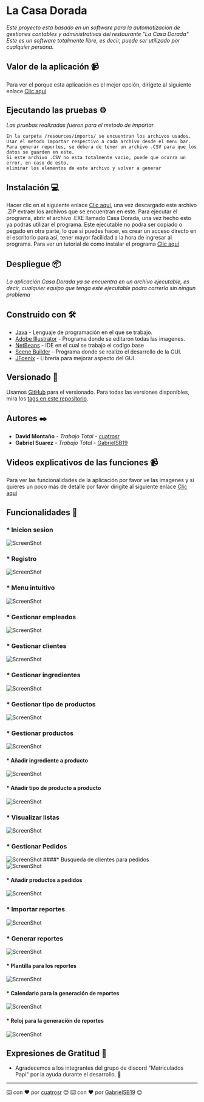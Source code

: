 # La Casa Dorada

_Este proyecto esta basado en un software para la automatizacion de gestiones contables y administrativas del restaurante "La Casa Dorada"_<br>
_Este es un software totalmente libre, es decir, puede ser utilizado por cualquier persona._

## Valor de la aplicación 📹

Para ver el porque esta aplicación es el mejor opción, dirigete al siguiente enlace [Clic aquí]()

## Ejecutando las pruebas ⚙️

_Las pruebas realizadas fueron para el metodo de importar_

```
En la carpeta /resources/imports/ se encuentran los archivos usados.
Usar el metodo importar respectivo a cada archivo desde el menu bar.
Para generar reportes, se debera de tener un archivo .CSV para que los datos se guarden en este.
Si este archivo .CSV no esta totalmente vacio, puede que ocurra un error, en caso de esto, 
eliminar los elementos de este archivo y volver a generar
```

## Instalación 💻

Hacer clic en el siguiente enlace [Clic aquí](https://www.mediafire.com/file/5cf0g55mwti35nv/CasaDorada.zip/file), una vez descargado este archivo .ZIP extraer los archivos que se encuentran en este. Para ejecutar el programa, abrir el archivo .EXE llamado Casa Dorada, una vez hecho esto ya podras utilizar el programa. Este ejecutable no podra ser copiado o pegado en otra parte, lo que si puedes hacer, es crear un acceso directo en el escritorio para así, tener mayor facilidad a la hora de ingresar al programa. Para ver un tutorial de como instalar el programa [Clic aquí]()

## Despliegue 📦

_La aplicación Casa Dorada ya se encuentra en un archivo ejecutable, es decir, cualquier equipo que tenga este ejecutable podra correrla sin ningun problema_

## Construido con 🛠️

* [Java](https://www.oracle.com/co/java/technologies/javase/javase-jdk8-downloads.html) - Lenguaje de programación en el que se trabajo.
* [Adobe Illustrator](https://www.adobe.com/la/products/illustrator/free-trial-download.html) - Programa donde se editaron todas las imagenes.
* [NetBeans](https://netbeans.apache.org/) - IDE en el cual se trabajo el codigo base
* [Scene Builder](https://gluonhq.com/products/scene-builder/) - Programa donde se realizo el desarrollo de la GUI.
* [JFoenix](https://github.com/sshahine/JFoenix) - Libreria para mejorar aspecto del GUI.

## Versionado 📌

Usamos [GitHub](https://github.com/) para el versionado. Para todas las versiones disponibles, mira los [tags en este repositorio](https://github.com/GabrielSB19/JFX-System-Casa-Dorada).

## Autores ✒️

* **David Montaño** - *Trabajo Total* - [cuatrosr](https://github.com/cuatrosr)
* **Gabriel Suarez** - *Trabajo Total* - [GabrielSB19](https://github.com/GabrielSB19)

## Videos explicativos de las funciones 📹

Para ver las funcionalidades de la aplicación por favor ve las imagenes y si quieres un poco más de detalle por favor dirigite al siguiente enlace [Clic aquí]()

## Funcionalidades 📱
### * Inicion sesion <br>
![ScreenShot](https://github.com/GabrielSB19/JFX-System-Casa-Dorada/blob/master/resources/image/Inicio%20Sesion.png)
### * Registro <br>
![ScreenShot](https://github.com/GabrielSB19/JFX-System-Casa-Dorada/blob/master/resources/image/Registro.png)
### * Menu intuitivo <br>
![ScreenShot](https://github.com/GabrielSB19/JFX-System-Casa-Dorada/blob/master/resources/image/Menu.png)
### * Gestionar empleados <br>
![ScreenShot](https://github.com/GabrielSB19/JFX-System-Casa-Dorada/blob/master/resources/image/Empleados.png)
### * Gestionar clientes <br>
![ScreenShot](https://github.com/GabrielSB19/JFX-System-Casa-Dorada/blob/master/resources/image/Cliente.png)
### * Gestionar ingredientes <br>
![ScreenShot](https://github.com/GabrielSB19/JFX-System-Casa-Dorada/blob/master/resources/image/Ingredientes.png)
### * Gestionar tipo de productos <br>
![ScreenShot](https://github.com/GabrielSB19/JFX-System-Casa-Dorada/blob/master/resources/image/Tipo%20de%20Producto.png)
### * Gestionar productos <br>
![ScreenShot](https://github.com/GabrielSB19/JFX-System-Casa-Dorada/blob/master/resources/image/Productos.png)
#### * Añadir ingrediente a producto <br>
![ScreenShot](https://github.com/GabrielSB19/JFX-System-Casa-Dorada/blob/master/resources/image/AddIngToP.png)
#### * Añadir tipo de producto a producto <br>
![ScreenShot](https://github.com/GabrielSB19/JFX-System-Casa-Dorada/blob/master/resources/image/AddTpToP.png)
### * Visualizar listas <br>
![ScreenShot](https://github.com/GabrielSB19/JFX-System-Casa-Dorada/blob/master/resources/image/ListarElementos.png)
### * Gestionar Pedidos <br>
![ScreenShot](https://github.com/GabrielSB19/JFX-System-Casa-Dorada/blob/master/resources/image/Pedidos.png)
####* Busqueda de clientes para pedidos <br>
![ScreenShot](https://github.com/GabrielSB19/JFX-System-Casa-Dorada/blob/master/resources/image/BusquedaC.png)
#### * Añadir productos a pedidos <br>
![ScreenShot](https://github.com/GabrielSB19/JFX-System-Casa-Dorada/blob/master/resources/image/AddPToO.png)
### * Importar reportes <br>
![ScreenShot](https://github.com/GabrielSB19/JFX-System-Casa-Dorada/blob/master/resources/image/Importar%20registros.png)
### * Generar reportes <br>
![ScreenShot](https://github.com/GabrielSB19/JFX-System-Casa-Dorada/blob/master/resources/image/Reportes.png)
#### * Plantilla para los reportes <br>
![ScreenShot](https://github.com/GabrielSB19/JFX-System-Casa-Dorada/blob/master/resources/image/ReportBase.png)
#### * Calendario para la generación de reportes <br>
![ScreenShot](https://github.com/GabrielSB19/JFX-System-Casa-Dorada/blob/master/resources/image/Calendar.png)
#### * Reloj para la generación de reportes <br>
![ScreenShot](https://github.com/GabrielSB19/JFX-System-Casa-Dorada/blob/master/resources/image/Reloj.png)

## Expresiones de Gratitud 🎁

* Agradecemos a los integrantes del grupo de discord "Matriculados Papi" por la ayuda durante el desarrollo. 📢

---
⌨️ con ❤️ por [cuatrosr](https://github.com/cuatrosr) 😊
⌨️ con ❤️ por [GabrielSB19](https://github.com/GabrielSB19) 😊
